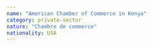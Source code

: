 ```yaml
---
name: "American Chamber of Commerce in Kenya"
category: private-sector
nature: "Chambre de commerce"
nationality: USA
---
```

